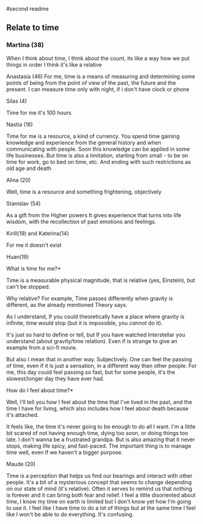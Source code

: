 #second readme
## Relate to time
### Martina (38)
When I think about time, I think about the count, its like a way how we put things in order
I think it's like a relative 

Anastasia (46)
For me, time is a means of measuring and determining some points of being from the point of view of the past, the future and the present. I can measure time only with night, if i don't have clock or phone 

Silas (4)

Time for me it's 100 hours

Nastia (18)

Time for me is a resource, a kind of currency.
You spend time gaining knowledge and experience from the general history and when communicating with people. Soon this knowledge can be applied in some life businesses. But time is also a limitation, starting from small - to be on time for work, go to bed on time, etc. And ending with such restrictions as old age and death

Alina (20)

Well, time is a resource and something frightening, objectively

Stanislav (54)

As a gift from the Higher powers
It gives experience that turns into life wisdom, with the recollection of past emotions and feelings.

Kirill(19) and Katerina(14)

For me it doesn't exist

Huan(19)

What is time for me?*

Time is a measurable physical magnitude, that is relative (yes, Einstein), but can't be stopped. 

Why relative? For example, Time passes differently when gravity is different, as the already mentioned Theory says.

As I understand, If you could theoretically have a place where gravity is infinite, time would stop (but it is impossible, you *cannot* do it). 

It's just so hard to define or tell, but If you have watched Interstellar you understand (about gravity/time relation). Even if is strange to give an example from a sci-fi movie.

But also I mean that in another way. Subjectively. One can feel the passing of time, even if it is just a sensation, in a different way than other people. For me, this day could feel passing so fast, but for some people, it's the slowest/longer day they have ever had.

How do I feel about time?*

Well, I'll tell you how I feel about the time that I've lived in the past, and the time I have for living, which also includes how I feel about death because it's attached.

It feels like, the time it's never going to be enough to do all I want. I'm a little bit scared of not having enough time, dying too soon, or doing things too late. I don't wanna be a frustrated grandpa. But is also amazing that it never stops, making life spicy, and fast-paced. The important thing is to manage time well, even If we haven't a bigger purpose.

Maude (20)

Time is a perception that helps us find our bearings and interact with other people.  It's a bit of a mysterious concept that seems to change depending on our state of mind (it's relative).  Often it serves to remind us that nothing is forever and it can bring both fear and relief.
I feel a little disoriented about time, I know my time on earth is limited but I don't know yet how I'm going to use it.  I feel like I have time to do a lot of things but at the same time I feel like I won't be able to do everything.  It's confusing.
